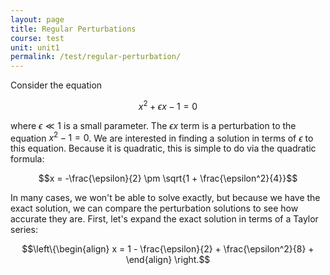 ```yaml
---
layout: page
title: Regular Perturbations
course: test
unit: unit1
permalink: /test/regular-perturbation/
---
```


Consider the equation

$$x^2 + \epsilon x - 1 = 0$$

where $\epsilon \ll 1$ is a small parameter. The $\epsilon x$  term is a perturbation to the equation $x^2 - 1 = 0$. We are interested in finding a solution in terms of $\epsilon$ to this equation. Because it is quadratic, this is simple to do via the quadratic formula:

$$x = -\frac{\epsilon}{2} \pm \sqrt{1 + \frac{\epsilon^2}{4}}$$

In many cases, we won't be able to solve exactly, but because we have the exact solution, we can compare the perturbation solutions to see how accurate they are. First, let's expand the exact solution in terms of a Taylor series:

$$\left\{\begin{align}
x = 1  - \frac{\epsilon}{2} + \frac{\epsilon^2}{8} + 
\end{align}
\right.$$








